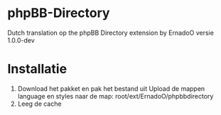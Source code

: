 phpBB-Directory
===============

Dutch translation op the phpBB Directory extension by ErnadoO versie 1.0.0-dev

Installatie
===============
1. Download het pakket en pak het bestand uit
Upload de mappen language en styles naar de map: root/ext/ErnadoO/phpbbdirectory
3. Leeg de cache

